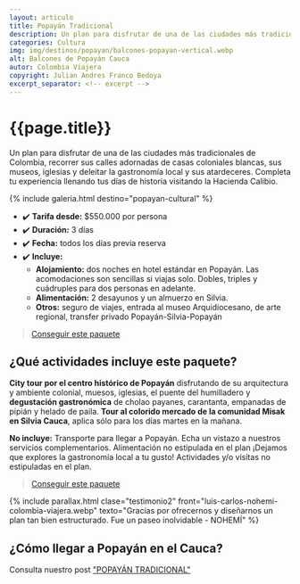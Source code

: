 ```yaml
---
layout: articulo
title: Popayán Tradicional
description: Un plan para disfrutar de una de las ciudades más tradicionales de Colombia, recorrer sus calles adornadas de casas coloniales
categories: Cultura
img: img/destinos/popayan/balcones-popayan-vertical.webp
alt: Balcones de Popayán Cauca
autor: Colombia Viajera
copyright: Julian Andres Franco Bedoya
excerpt_separator: <!-- excerpt -->
---
```


# {{page.title}}

Un plan para disfrutar de una de las ciudades más tradicionales de Colombia, recorrer sus calles adornadas de casas coloniales blancas, sus museos, iglesias y deleitar la gastronomía local y sus atardeceres. Completa tu experiencia llenando tus días de historia visitando la Hacienda Calibio.

<!-- excerpt -->

<!-- Esta sección toma las fotos de los nombres que aparecen en el archivo san-agustin-tour.yml. Si deseas cambiar fotos, solamente cambias la ruta en ese archivo con el nombre de la nueva foto. Recuerda adaptar los tamaños igual al resto de las imágenes -->
{% include galeria.html destino="popayan-cultural" %}

* ✔️ **Tarifa desde:** $550.000 por persona
* ✔️ **Duración:** 3 días
* ✔️ **Fecha:** todos los días previa reserva
* ✔️ **Incluye:**
  * **Alojamiento:** dos noches en hotel estándar en Popayán. Las acomodaciones son sencillas si viajas solo. Dobles, triples y cuádruples para dos personas en adelante.
  * **Alimentación:** 2 desayunos y un almuerzo en Silvia.
  * **Otros:** seguro de viajes, entrada al museo Arquidiocesano, de arte regional, transfer privado Popayán-Silvia-Popayán

>[Conseguir este paquete](https://api.whatsapp.com/send?phone=+573209673925&text=Hola.%20Me%20encantar%C3%ADa%20saber%20m%C3%A1s%20sobre%20este%20paquete:%20Tour%20Popay%C3%A1n%20y%20Silvia)

## ¿Qué actividades incluye este paquete?

**City tour por el centro histórico de Popayán** disfrutando de su arquitectura y ambiente colonial, muesos, iglesias, el puente del humilladero y **degustación gastronómica** de cholao payanes, carantanta, empanadas de pipián y helado de paila. **Tour al colorido mercado de la comunidad Misak en Silvia Cauca**, aplica sólo para los días martes en la mañana.

**No incluye:** Transporte para llegar a Popayán. Echa un vistazo a nuestros servicios complementarios. Alimentación no estipulada en el plan ¡Dejamos que explores la gastronomía local a tu gusto! Actividades y/o visitas no estipuladas en el plan.

>[Conseguir este paquete](https://api.whatsapp.com/send?phone=+573209673925&text=Hola.%20Me%20encantar%C3%ADa%20saber%20m%C3%A1s%20sobre%20este%20paquete:%20Tour%20Popay%C3%A1n%20y%20Silvia)

{% include parallax.html clase="testimonio2" front="luis-carlos-nohemi-colombia-viajera.webp" texto="Gracias por ofrecernos y diseñarnos un plan tan bien estructurado. Fue un paseo inolvidable - NOHEMÍ" %}

## ¿Cómo llegar a Popayán en el Cauca?

Consulta nuestro post ["POPAYÁN TRADICIONAL"]({{site.baseurl}}/popayan-historica/)
